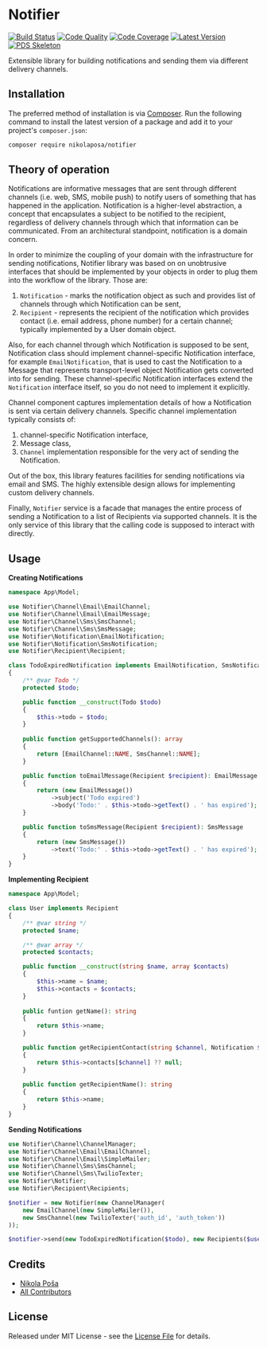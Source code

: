 # Notifier

[![Build Status][ico-build]][link-build]
[![Code Quality][ico-code-quality]][link-code-quality]
[![Code Coverage][ico-code-coverage]][link-code-coverage]
[![Latest Version][ico-version]][link-packagist]
[![PDS Skeleton][ico-pds]][link-pds]

Extensible library for building notifications and sending them via different delivery channels.

## Installation

The preferred method of installation is via [Composer](http://getcomposer.org/). Run the following command to install 
the latest version of a package and add it to your project's `composer.json`:

```bash
composer require nikolaposa/notifier
```

## Theory of operation

Notifications are informative messages that are sent through different channels (i.e. web, SMS, mobile push) to notify 
users of something that has happened in the application. Notification is a higher-level abstraction, a concept that 
encapsulates a subject to be notified to the recipient, regardless of delivery channels through which that information 
can be communicated. From an architectural standpoint, notification is a domain concern.

In order to minimize the coupling of your domain with the infrastructure for sending notifications, Notifier library was 
based on on unobtrusive interfaces that should be implemented by your objects in order to plug them into the workflow of 
the library. Those are:

1. `Notification` - marks the notification object as such and provides list of channels through which Notification can 
be sent,
2. `Recipient` - represents the recipient of the notification which provides contact (i.e. email address, phone number) 
for a certain channel; typically implemented by a User domain object.

Also, for each channel through which Notification is supposed to be sent, Notification class should implement 
channel-specific Notification interface, for example `EmailNotification`, that is used to cast the Notification to a 
Message that represents transport-level object Notification gets converted into for sending. These channel-specific 
Notification interfaces extend the `Notification` interface itself, so you do not need to implement it explicitly.

Channel component captures implementation details of how a Notification is sent via certain delivery channels. Specific 
channel implementation typically consists of:

1. channel-specific Notification interface,
2. Message class,
3. `Channel` implementation responsible for the very act of sending the Notification.

Out of the box, this library features facilities for sending notifications via email and SMS. The highly extensible 
design allows for implementing custom delivery channels.

Finally, `Notifier` service is a facade that manages the entire process of sending a Notification to a list of 
Recipients via supported channels. It is the only service of this library that the calling code is supposed to interact 
with directly.

## Usage

**Creating Notifications**

```php
namespace App\Model;

use Notifier\Channel\Email\EmailChannel;
use Notifier\Channel\Email\EmailMessage;
use Notifier\Channel\Sms\SmsChannel;
use Notifier\Channel\Sms\SmsMessage;
use Notifier\Notification\EmailNotification;
use Notifier\Notification\SmsNotification;
use Notifier\Recipient\Recipient;

class TodoExpiredNotification implements EmailNotification, SmsNotification
{
    /** @var Todo */
    protected $todo;

    public function __construct(Todo $todo)
    {
        $this->todo = $todo;
    }
    
    public function getSupportedChannels(): array
    {
        return [EmailChannel::NAME, SmsChannel::NAME];
    }

    public function toEmailMessage(Recipient $recipient): EmailMessage
    {
        return (new EmailMessage())
            ->subject('Todo expired')
            ->body('Todo:' . $this->todo->getText() . ' has expired');
    }

    public function toSmsMessage(Recipient $recipient): SmsMessage
    {
        return (new SmsMessage())
            ->text('Todo:' . $this->todo->getText() . ' has expired');
    }
}
```

**Implementing Recipient**

```php
namespace App\Model;

class User implements Recipient
{
    /** @var string */
    protected $name;

    /** @var array */
    protected $contacts;

    public function __construct(string $name, array $contacts)
    {
        $this->name = $name;
        $this->contacts = $contacts;
    }
    
    public funtion getName(): string
    {
        return $this->name;
    }

    public function getRecipientContact(string $channel, Notification $notification): ?string
    {
        return $this->contacts[$channel] ?? null;
    }
    
    public function getRecipientName(): string
    {
        return $this->name;
    }
}
```

**Sending Notifications**

```php
use Notifier\Channel\ChannelManager;
use Notifier\Channel\Email\EmailChannel;
use Notifier\Channel\Email\SimpleMailer;
use Notifier\Channel\Sms\SmsChannel;
use Notifier\Channel\Sms\TwilioTexter;
use Notifier\Notifier;
use Notifier\Recipient\Recipients;

$notifier = new Notifier(new ChannelManager(
    new EmailChannel(new SimpleMailer()),
    new SmsChannel(new TwilioTexter('auth_id', 'auth_token'))
));

$notifier->send(new TodoExpiredNotification($todo), new Recipients($user));
```

## Credits

- [Nikola Poša][link-author]
- [All Contributors][link-contributors]

## License

Released under MIT License - see the [License File](LICENSE) for details.


[ico-version]: https://poser.pugx.org/nikolaposa/notifier/v/stable
[ico-build]: https://travis-ci.org/nikolaposa/notifier.svg?branch=master
[ico-code-coverage]: https://scrutinizer-ci.com/g/nikolaposa/notifier/badges/coverage.png?b=master
[ico-code-quality]: https://scrutinizer-ci.com/g/nikolaposa/notifier/badges/quality-score.png?b=master
[ico-pds]: https://img.shields.io/badge/pds-skeleton-blue.svg

[link-packagist]: https://packagist.org/packages/nikolaposa/notifier
[link-build]: https://travis-ci.org/nikolaposa/notifier
[link-code-coverage]: https://scrutinizer-ci.com/g/nikolaposa/notifier/code-structure
[link-code-quality]: https://scrutinizer-ci.com/g/nikolaposa/notifier
[link-pds]: https://github.com/php-pds/skeleton
[link-author]: https://github.com/nikolaposa
[link-contributors]: ../../contributors
